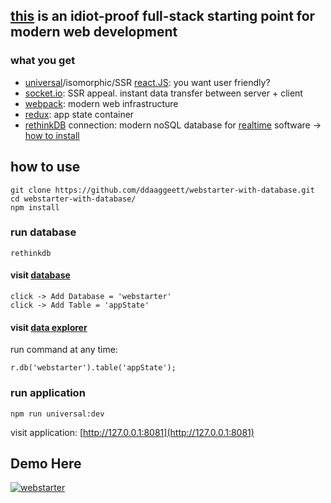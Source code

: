 ## [this](https://www.youtube.com/watch?v=MGf7F1NJeCo) is an idiot-proof full-stack starting point for modern web development

### what you get
- [universal](https://en.wikipedia.org/wiki/Isomorphic_JavaScript)/isomorphic/SSR [react.JS](https://reactjs.org/): you want user friendly?
- [socket.io](https://socket.io/): SSR appeal. instant data transfer between server + client
- [webpack](https://webpack.js.org/): modern web infrastructure
- [redux](https://redux.js.org/): app state container
- [rethinkDB](https://rethinkdb.com/) connection: modern noSQL database for [realtime](https://rethinkdb.com/docs/changefeeds/javascript/) software -> [how to install](https://rethinkdb.com/docs/install/)

## how to use

    git clone https://github.com/ddaaggeett/webstarter-with-database.git
    cd webstarter-with-database/
    npm install

### run database

    rethinkdb

#### visit [database](http://localhost:8080/#tables)

    click -> Add Database = 'webstarter'
    click -> Add Table = 'appState'

#### visit [data explorer](http://localhost:8080/#dataexplorer)

run command at any time:

    r.db('webstarter').table('appState');

### run application

    npm run universal:dev

visit application: [http://127.0.0.1:8081](http://127.0.0.1:8081)

## Demo Here

[![webstarter](https://img.youtube.com/vi/MGf7F1NJeCo/0.jpg)](https://www.youtube.com/watch?v=MGf7F1NJeCo)
